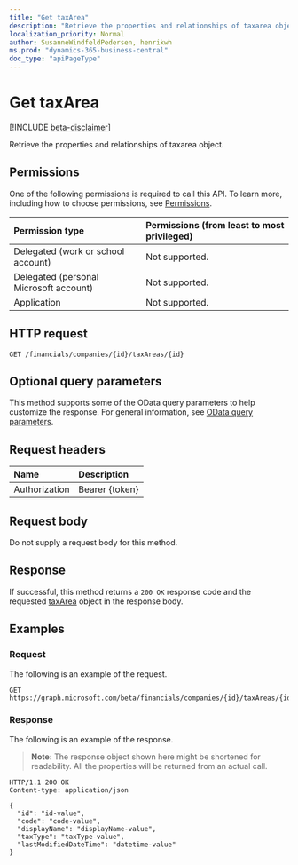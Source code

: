 ```yaml
---
title: "Get taxArea"
description: "Retrieve the properties and relationships of taxarea object."
localization_priority: Normal
author: SusanneWindfeldPedersen, henrikwh
ms.prod: "dynamics-365-business-central"
doc_type: "apiPageType"
---
```


# Get taxArea

[!INCLUDE [beta-disclaimer](../../includes/beta-disclaimer.md)]

Retrieve the properties and relationships of taxarea object.

## Permissions

One of the following permissions is required to call this API. To learn more, including how to choose permissions, see [Permissions](/graph/permissions-reference).

| Permission type                        | Permissions (from least to most privileged) |
|:---------------------------------------|:--------------------------------------------|
| Delegated (work or school account)     | Not supported. |
| Delegated (personal Microsoft account) | Not supported. |
| Application                            | Not supported. |

## HTTP request

<!-- { "blockType": "ignored" } -->

```http
GET /financials/companies/{id}/taxAreas/{id}
```

## Optional query parameters

This method supports some of the OData query parameters to help customize the response. For general information, see [OData query parameters](/graph/query-parameters).

## Request headers

| Name      |Description|
|:----------|:----------|
| Authorization | Bearer {token} |

## Request body

Do not supply a request body for this method.

## Response

If successful, this method returns a `200 OK` response code and the requested [taxArea](../resources/dynamics-taxarea.md) object in the response body.

## Examples

### Request

The following is an example of the request.
<!-- {
  "blockType": "request",
  "name": "get_taxarea"
}-->

```http
GET https://graph.microsoft.com/beta/financials/companies/{id}/taxAreas/{id}
```

### Response

The following is an example of the response.

> **Note:** The response object shown here might be shortened for readability. All the properties will be returned from an actual call.

<!-- {
  "blockType": "response",
  "truncated": true,
  "@odata.type": "microsoft.graph.taxArea"
} -->

```http
HTTP/1.1 200 OK
Content-type: application/json

{
  "id": "id-value",
  "code": "code-value",
  "displayName": "displayName-value",
  "taxType": "taxType-value",
  "lastModifiedDateTime": "datetime-value"
}
```

<!-- uuid: 16cd6b66-4b1a-43a1-adaf-3a886856ed98
2019-02-04 14:57:30 UTC -->
<!-- {
  "type": "#page.annotation",
  "description": "Get taxArea",
  "keywords": "",
  "section": "documentation",
  "tocPath": ""
}-->